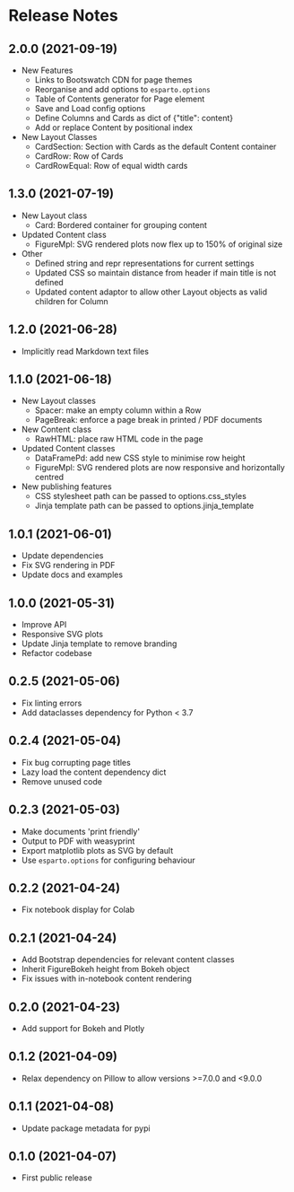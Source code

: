 Release Notes
=============

2.0.0 (2021-09-19)
------------------
-   New Features
    -   Links to Bootswatch CDN for page themes
    -   Reorganise and add options to `esparto.options`
    -   Table of Contents generator for Page element
    -   Save and Load config options
    -   Define Columns and Cards as dict of {"title": content}
    -   Add or replace Content by positional index
-   New Layout Classes
    -   CardSection: Section with Cards as the default Content container
    -   CardRow: Row of Cards
    -   CardRowEqual: Row of equal width cards

1.3.0 (2021-07-19)
------------------
-   New Layout class
    -   Card: Bordered container for grouping content
-   Updated Content class
    -   FigureMpl: SVG rendered plots now flex up to 150% of original size
-   Other
    -   Defined string and repr representations for current settings
    -   Updated CSS so maintain distance from header if main title is not defined
    -   Updated content adaptor to allow other Layout objects as valid children for Column


1.2.0 (2021-06-28)
------------------
-   Implicitly read Markdown text files


1.1.0 (2021-06-18)
------------------
-   New Layout classes
    -   Spacer: make an empty column within a Row
    -   PageBreak: enforce a page break in printed / PDF documents
-   New Content class
    -   RawHTML: place raw HTML code in the page
-   Updated Content classes
    -   DataFramePd: add new CSS style to minimise row height
    -   FigureMpl: SVG rendered plots are now responsive and horizontally centred
-   New publishing features
    -   CSS stylesheet path can be passed to options.css_styles
    -   Jinja template path can be passed to options.jinja_template


1.0.1 (2021-06-01)
------------------
-   Update dependencies
-   Fix SVG rendering in PDF
-   Update docs and examples


1.0.0 (2021-05-31)
------------------
-   Improve API
-   Responsive SVG plots
-   Update Jinja template to remove branding
-   Refactor codebase


0.2.5 (2021-05-06)
------------------
-   Fix linting errors
-   Add dataclasses dependency for Python < 3.7


0.2.4 (2021-05-04)
------------------
-   Fix bug corrupting page titles
-   Lazy load the content dependency dict
-   Remove unused code


0.2.3 (2021-05-03)
------------------
-   Make documents 'print friendly'
-   Output to PDF with weasyprint
-   Export matplotlib plots as SVG by default
-   Use  `esparto.options` for configuring behaviour


0.2.2 (2021-04-24)
------------------
-   Fix notebook display for Colab


0.2.1 (2021-04-24)
------------------
-   Add Bootstrap dependencies for relevant content classes
-   Inherit FigureBokeh height from Bokeh object
-   Fix issues with in-notebook content rendering


0.2.0 (2021-04-23)
------------------
-   Add support for Bokeh and Plotly


0.1.2 (2021-04-09)
------------------
-   Relax dependency on Pillow to allow versions >=7.0.0 and <9.0.0


0.1.1 (2021-04-08)
------------------
-   Update package metadata for pypi


0.1.0 (2021-04-07)
------------------
-   First public release

<br>
